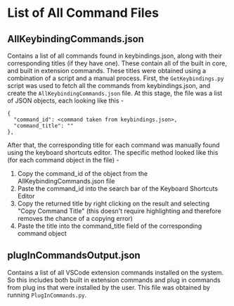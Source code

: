 # List of All Command Files

## AllKeybindingCommands.json
Contains a list of all commands found in keybindings.json, along with their corresponding titles (if they have one). These contain all of the built in core, and built in extension commands. These titles were obtained using a combination of a script and a manual process. First, the `GetKeybindings.py` script was used to fetch all the commands from keybindings.json, and create the `AllKeybindingCommands.json` file. At this stage, the file was a list of JSON objects, each looking like this -
```
{
  "command_id": <command taken from keybindings.json>,
  "command_title": ""
},
```
After that, the corresponding title for each command was manually found using the keyboard shortcuts editor. The specific method looked like this (for each command object in the file) -
1. Copy the command_id of the object from the AllKeybindingCommands.json file
2. Paste the command_id into the search bar of the Keyboard Shortcuts Editor
3. Copy the returned title by right clicking on the result and selecting "Copy Command Title" (this doesn't require highlighting and therefore removes the chance of a copying error)
4. Paste the title into the command_title field of the corresponding command object

## plugInCommandsOutput.json
Contains a list of all VSCode extension commands installed on the system. So this includes both built in extension commands and plug in commands from plug ins that were installed by the user. This file was obtained by running `PlugInCommands.py`.
